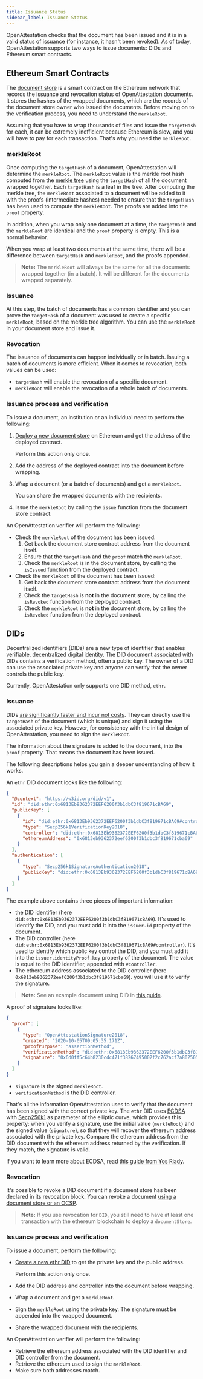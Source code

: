 ```yaml
---
title: Issuance Status
sidebar_label: Issuance Status
---
```


OpenAttestation checks that the document has been issued and it is in a valid status of issuance (for instance, it hasn't been revoked). As of today, OpenAttestation supports two ways to issue documents: DIDs and Ethereum smart contracts.

## Ethereum Smart Contracts

The [document store](/docs/integrator-section/verifiable-document/ethereum/document-store) is a smart contract on the Ethereum network that records the issuance and revocation status of OpenAttestation documents. It stores the hashes of the wrapped documents, which are the records of the document store owner who issued the documents. Before moving on to the verification process, you need to understand the `merkleRoot`.

Assuming that you have to wrap thousands of files and issue the `targetHash` for each, it can be extremely inefficient because Ethereum is slow, and you will have to pay for each transaction. That's why you need the `merkleRoot`.

### merkleRoot

Once computing the `targetHash` of a document, OpenAttestation will determine the `merkleRoot`. The `merkleRoot` value is the merkle root hash computed from the [merkle tree](https://en.wikipedia.org/wiki/Merkle_tree) using the `targetHash` of all the document wrapped together. Each `targetHash` is a leaf in the tree. After computing the merkle tree, the `merkleRoot` associated to a document will be added to it with the proofs (intermediate hashes) needed to ensure that the `targetHash` has been used to compute the `merkleRoot`. The proofs are added into the `proof` property.

In addition, when you wrap only one document at a time, the `targetHash` and the `merkleRoot` are identical and the `proof` property is empty. This is a normal behavior. 

When you wrap at least two documents at the same time, there will be a difference between `targetHash` and `merkleRoot`, and the proofs appended.

>**Note:** The `merkleRoot` will always be the same for all the documents wrapped together (in a batch). It will be different for the documents wrapped separately.

### Issuance

At this step, the batch of documents has a common identifier and you can prove the `targetHash` of a document was used to create a specific `merkleRoot`, based on the merkle tree algorithm. You can use the `merkleRoot` in your document store and issue it.

### Revocation

The issuance of documents can happen individually or in batch. Issuing a batch of documents is more efficient. When it comes to revocation, both values can be used:

- `targetHash` will enable the revocation of a specific document.
- `merkleRoot` will enable the revocation of a whole batch of documents.

### Issuance process and verification

To issue a document, an institution or an individual need to perform the following:

1. [Deploy a new document store](/docs/integrator-section/verifiable-document/ethereum/document-store) on Ethereum and get the address of the deployed contract. 
    
    Perform this action only once.

1. Add the address of the deployed contract into the document before wrapping.

1. Wrap a document (or a batch of documents) and get a `merkleRoot`. 

    You can share the wrapped documents with the recipients.

1. Issue the `merkleRoot` by calling the `issue` function from the document store contract.

An OpenAttestation verifier will perform the following:

- Check the `merkleRoot` of the document has been issued:
  1. Get back the document store contract address from the document itself.
  1. Ensure that the `targetHash` and the `proof` match the `merkleRoot`.
  1. Check the `merkleRoot` is in the document store, by calling the `isIssued` function from the deployed contract.
- Check the `merkleRoot` of the document has been issued:
  1. Get back the document store contract address from the document itself.
  1. Check the `targetHash` is **not** in the document store, by calling the `isRevoked` function from the deployed contract.
  1. Check the `merkleRoot` is **not** in the document store, by calling the `isRevoked` function from the deployed contract.

## DIDs

Decentralized identifiers (DIDs) are a new type of identifier that enables verifiable, decentralized digital identity. The DID document associated with DIDs contains a verification method, often a public key. The owner of a DID can use the associated private key and anyone can verify that the owner controls the public key.

Currently, OpenAttestation only supports one DID method, `ethr`.

### Issuance

DIDs [are significantly faster and incur not costs](/docs/docs-section/how-does-it-work/comparison). They can directly use the `targetHash` of the document (which is unique) and sign it using the associated private key. However, for consistency with the initial design of OpenAttestation, you need to sign the `merkleRoot`.

The information about the signature is added to the document, into the `proof` property. That means the document has been issued.

The following descriptions helps you gain a deeper understanding of how it works.

An `ethr` DID document looks like the following:

```json
{
  "@context": "https://w3id.org/did/v1",
  "id": "did:ethr:0x6813Eb9362372EEF6200f3b1dbC3f819671cBA69",
  "publicKey": [
    {
      "id": "did:ethr:0x6813Eb9362372EEF6200f3b1dbC3f819671cBA69#controller",
      "type": "Secp256k1VerificationKey2018",
      "controller": "did:ethr:0x6813Eb9362372EEF6200f3b1dbC3f819671cBA69",
      "ethereumAddress": "0x6813eb9362372eef6200f3b1dbc3f819671cba69"
    }
  ],
  "authentication": [
    {
      "type": "Secp256k1SignatureAuthentication2018",
      "publicKey": "did:ethr:0x6813Eb9362372EEF6200f3b1dbC3f819671cBA69#controller"
    }
  ]
}
```

The example above contains three pieces of important information:

- the DID identifier (here `did:ethr:0x6813Eb9362372EEF6200f3b1dbC3f819671cBA69`). It's used to identify the DID, and you must add it into the `issuer.id` property of the document.
- The DID controller (here `did:ethr:0x6813Eb9362372EEF6200f3b1dbC3f819671cBA69#controller`). It's used to identify which public key control the DID, and you must add it into the `issuer.identityProof.key` property of the document. The value is equal to the DID identifier, appended with `#controller`.
- The ethereum address associated to the DID controller (here `0x6813eb9362372eef6200f3b1dbc3f819671cba69`). you will use it to verify the signature.

>**Note:** See an example document using DID in [this guide](/docs/integrator-section/verifiable-document/did/raw-document).

A proof of signature looks like:

```json
{
  "proof": [
    {
      "type": "OpenAttestationSignature2018",
      "created": "2020-10-05T09:05:35.171Z",
      "proofPurpose": "assertionMethod",
      "verificationMethod": "did:ethr:0x6813Eb9362372EEF6200f3b1dbC3f819671cBA69#controller",
      "signature": "0x6d0ff5c64b8230cdc471f38267495002f2c762acf7a80250599809ee32b4255377f1adcb56fb712dee66bfeb21be6b5d802f299aea1f1edca129e88e4c1742ce1c"
    }
  ]
}
```

- `signature` is the signed `merkleRoot`.
- `verificationMethod` is the DID controller.

That's all the information OpenAttestation uses to verify that the document has been signed with the correct private key. The `ethr` DID uses [ECDSA](https://en.wikipedia.org/wiki/Elliptic_Curve_Digital_Signature_Algorithm) with [Secp256k1](https://en.bitcoin.it/wiki/Secp256k1) as parameter of the elliptic curve, which provides this property: when you verify a signature, use the initial value (`merkleRoot`) and the signed value (`signature`), so that they will recover the ethereum address associated with the private key. Compare the ethereum address from the DID document with the ethereum address returned by the verification. If they match, the signature is valid.

If you want to learn more about ECDSA, read [this guide from Yos Riady](https://yos.io/2018/11/16/ethereum-signatures/).

### Revocation

It's possible to revoke a DID document if a document store has been declared in its revocation block. You can revoke a document [using a document store or an OCSP](/docs/integrator-section/verifiable-document/did/revoking-document).

>**Note:** If you use revocation for `DID`, you still need to have at least one transaction with the ethereum blockchain to deploy a `documentStore`.

### Issuance process and verification

To issue a document, perform the following:

- [Create a new ethr DID](/docs/integrator-section/verifiable-document/did/create) to get the private key and the public address.

    Perform this action only once.

- Add the DID address and controller into the document before wrapping.

- Wrap a document and get a `merkleRoot`.

- Sign the `merkleRoot` using the private key. The signature must be appended into the wrapped document.

- Share the wrapped document with the recipients.

An OpenAttestation verifier will perform the following:

- Retrieve the ethereum address associated with the DID identifier and DID controller from the document.
- Retrieve the ethereum used to sign the `merkleRoot`.
- Make sure both addresses match.
